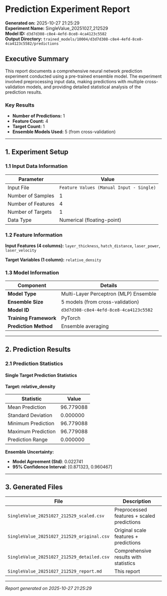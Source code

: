 # Prediction Experiment Report

**Generated on:** 2025-10-27 21:25:29  
**Experiment Name:** SingleValue_20251027_212529  
**Model ID:** `d3d7d308-c8e4-4efd-8ce8-4ca4123c5582`  
**Output Directory:** `trained_models/10004/d3d7d308-c8e4-4efd-8ce8-4ca4123c5582/predictions`

## Executive Summary

This report documents a comprehensive neural network prediction experiment conducted using a pre-trained ensemble model. The experiment involved preprocessing input data, making predictions with multiple cross-validation models, and providing detailed statistical analysis of the prediction results.

### Key Results
- **Number of Predictions:** 1
- **Feature Count:** 4
- **Target Count:** 1
- **Ensemble Models Used:** 5 (from cross-validation)

---

## 1. Experiment Setup

### 1.1 Input Data Information

| Parameter | Value |
|-----------|-------|
| Input File | `Feature Values (Manual Input - Single)` |
| Number of Samples | 1 |
| Number of Features | 4 |
| Number of Targets | 1 |
| Data Type | Numerical (floating-point) |

### 1.2 Feature Information

**Input Features (4 columns):**
`layer_thickness`, `hatch_distance`, `laser_power`, `laser_velocity`

**Target Variables (1 column):**
`relative_density`

### 1.3 Model Information

| Component | Details |
|-----------|---------|
| **Model Type** | Multi-Layer Perceptron (MLP) Ensemble |
| **Ensemble Size** | 5 models (from cross-validation) |
| **Model ID** | `d3d7d308-c8e4-4efd-8ce8-4ca4123c5582` |
| **Training Framework** | PyTorch |
| **Prediction Method** | Ensemble averaging |

---

## 2. Prediction Results

### 2.1 Prediction Statistics


#### Single Target Prediction Statistics

**Target: relative_density**

| Statistic | Value |
|-----------|-------|
| Mean Prediction | 96.779088 |
| Standard Deviation | 0.000000 |
| Minimum Prediction | 96.779088 |
| Maximum Prediction | 96.779088 |
| Prediction Range | 0.000000 |

**Ensemble Uncertainty:**
- **Model Agreement (Std)**: 0.022741
- **95% Confidence Interval**: [0.871323, 0.960467]


---

## 3. Generated Files

| File | Description |
|------|-------------|
| `SingleValue_20251027_212529_scaled.csv` | Preprocessed features + scaled predictions |
| `SingleValue_20251027_212529_original.csv` | Original scale features + predictions |
| `SingleValue_20251027_212529_detailed.csv` | Comprehensive results with statistics |
| `SingleValue_20251027_212529_report.md` | This report |

---

*Report generated on 2025-10-27 21:25:29*
